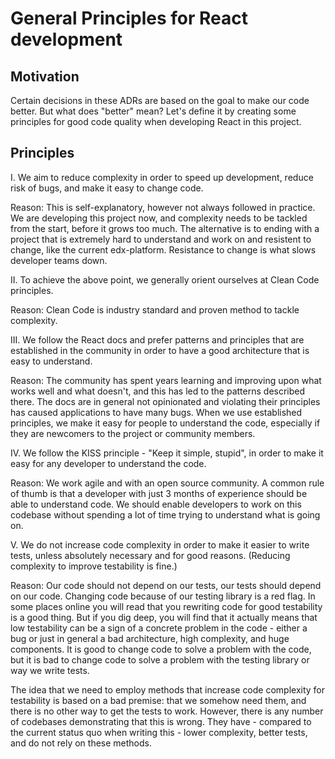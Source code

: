 # General Principles for React development

## Motivation

Certain decisions in these ADRs are based on the goal to make our code better. But what does "better" mean? Let's define it by creating some principles for good code quality when developing React in this project.

## Principles

I. We aim to reduce complexity in order to speed up development, reduce risk of bugs, and make it easy to change code.

Reason: This is self-explanatory, however not always followed in practice. We are developing this project now, and complexity needs to be tackled from the start, before it grows too much. The alternative is to ending with a project that is extremely hard to understand and work on and resistent to change, like the current edx-platform. Resistance to change is what slows developer teams down.

II. To achieve the above point, we generally orient ourselves at Clean Code principles.

Reason: Clean Code is industry standard and proven method to tackle complexity.

III. We follow the React docs and prefer patterns and principles that are established in the community in order to have a good architecture that is easy to understand.

Reason: The community has spent years learning and improving upon what works well and what doesn't, and this has led to the patterns described there. The docs are in general not opinionated and violating their principles has caused applications to have many bugs. When we use established principles, we make it easy for people to understand the code, especially if they are newcomers to the project or community members.

IV. We follow the KISS principle - "Keep it simple, stupid", in order to make it easy for any developer to understand the code.

Reason: We work agile and with an open source community. A common rule of thumb is that a developer with just 3 months of experience should be able to understand code. We should enable developers to work on this codebase without spending a lot of time trying to understand what is going on.

V. We do not increase code complexity in order to make it easier to write tests, unless absolutely necessary and for good reasons. (Reducing complexity to improve testability is fine.)

Reason: Our code should not depend on our tests, our tests should depend on our code. Changing code because of our testing library is a red flag. In some places online you will read that you rewriting code for good testability is a good thing. But if you dig deep, you will find that it actually means that low testability can be a sign of a concrete problem in the code - either a bug or just in general a bad architecture, high complexity, and huge components. It is good to change code to solve a problem with the code, but it is bad to change code to solve a problem with the testing library or way we write tests.

The idea that we need to employ methods that increase code complexity for testability is based on a bad premise: that we somehow need them, and there is no other way to get the tests to work. However, there is any number of codebases demonstrating that this is wrong. They have - compared to the current status quo when writing this - lower complexity, better tests, and do not rely on these methods.
